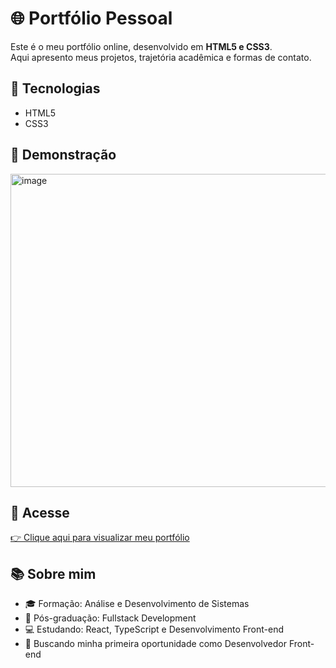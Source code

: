 # 🌐 Portfólio Pessoal

Este é o meu portfólio online, desenvolvido em **HTML5 e CSS3**.  
Aqui apresento meus projetos, trajetória acadêmica e formas de contato.

## 🚀 Tecnologias
- HTML5
- CSS3

## 📸 Demonstração
<img width="1303" height="501" alt="image" src="https://github.com/user-attachments/assets/0ce86f7c-7b82-4a66-a829-fad0eb74dddb" />


## 🔗 Acesse
[👉 Clique aqui para visualizar meu portfólio](https://seu-link-do-github-pages-ou-vercel)

## 📚 Sobre mim
- 🎓 Formação: Análise e Desenvolvimento de Sistemas
- 📘 Pós-graduação: Fullstack Development
- 💻 Estudando: React, TypeScript e Desenvolvimento Front-end
- 🚀 Buscando minha primeira oportunidade como Desenvolvedor Front-end
